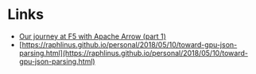 # Links
  
- [Our journey at F5 with Apache Arrow (part 1)](https://arrow.apache.org/blog/2023/04/11/our-journey-at-f5-with-apache-arrow-part-1/)
- [https://raphlinus.github.io/personal/2018/05/10/toward-gpu-json-parsing.html](https://raphlinus.github.io/personal/2018/05/10/toward-gpu-json-parsing.html)